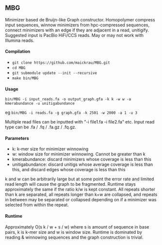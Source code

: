 ## MBG

Minimizer based de Bruijn-like Graph constructor. Homopolymer compress input sequences, winnow minimizers from hpc-compressed sequences, connect minimizers with an edge if they are adjacent in a read, unitigify. Suggested input is PacBio HiFi/CCS reads. May or may not work with Illumina reads.

#### Compilation

- `git clone https://github.com/maickrau/MBG.git`
- `cd MBG`
- `git submodule update --init --recursive`
- `make bin/MBG`

#### Usage

`bin/MBG -i input_reads.fa -o output_graph.gfa -k k -w w -a kmerabundance -u unitigabundance`

eg `bin/MBG -i reads.fa -g graph.gfa -k 2501 -w 2000 -a 1 -u 3`

Multiple read files can be inputted with "-i file1.fa -i file2.fa" etc. Input read type can be .fa / .fq / .fa.gz / .fq.gz.

#### Parameters

- k: k-mer size for minimizer winnowing
- w: window size for minimizer winnowing. Cannot be greater than k
- kmerabundance: discard minimizers whose coverage is less than this
- unitigabundance: discard unitigs whose average coverage is less than this, and discard edges whose coverage is less than this

k and w can be arbitrarily large but at some point the error rate and limited read length will cause the graph to be fragmented. Runtime stays approximately the same if the ratio k/w is kept constant. All repeats shorter than k are separated, all repeats longer than k+w are collapsed, and repeats in between may be separated or collapsed depending on if a minimizer was selected from within the repeat.

#### Runtime

Approximately O(s k / w + s / w) where s is amount of sequence in base pairs, k is k-mer size and w is window size. Runtime is dominated by reading & winnowing sequences and the graph construction is trivial.
